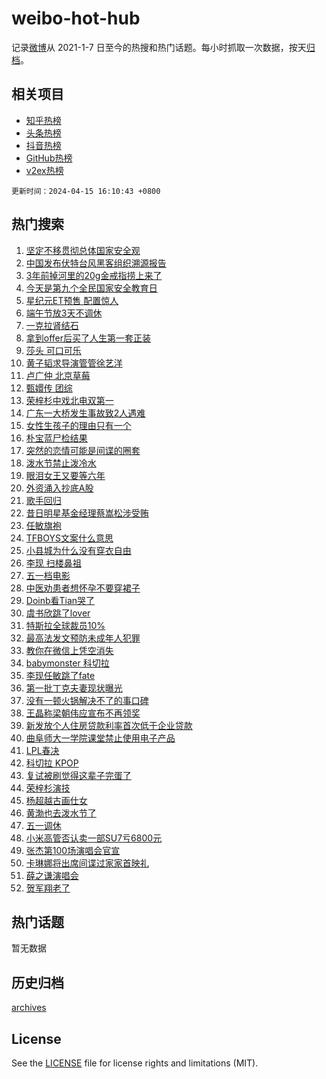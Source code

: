 # weibo-hot-hub

记录[微博](https://www.weibo.com)从 2021-1-7 日至今的热搜和热门话题。每小时抓取一次数据，按天[归档](archives)。

## 相关项目

- [知乎热榜](https://github.com/lonnyzhang423/zhihu-hot-hub)
- [头条热榜](https://github.com/lonnyzhang423/toutiao-hot-hub)
- [抖音热榜](https://github.com/lonnyzhang423/douyin-hot-hub)
- [GitHub热榜](https://github.com/lonnyzhang423/github-hot-hub)
- [v2ex热榜](https://github.com/lonnyzhang423/v2ex-hot-hub)


`更新时间：2024-04-15 16:10:43 +0800`

## 热门搜索

1. [坚定不移贯彻总体国家安全观](https://m.weibo.cn/search?containerid=100103type%3D1%26t%3D10%26q%3D%23%E5%9D%9A%E5%AE%9A%E4%B8%8D%E7%A7%BB%E8%B4%AF%E5%BD%BB%E6%80%BB%E4%BD%93%E5%9B%BD%E5%AE%B6%E5%AE%89%E5%85%A8%E8%A7%82%23&stream_entry_id=51&isnewpage=1&extparam=seat%3D1%26pos%3D0%26stream_entry_id%3D51%26c_type%3D51%26dgr%3D0%26cate%3D10103%26q%3D%2523%25E5%259D%259A%25E5%25AE%259A%25E4%25B8%258D%25E7%25A7%25BB%25E8%25B4%25AF%25E5%25BD%25BB%25E6%2580%25BB%25E4%25BD%2593%25E5%259B%25BD%25E5%25AE%25B6%25E5%25AE%2589%25E5%2585%25A8%25E8%25A7%2582%2523%26filter_type%3Drealtimehot%26display_time%3D1713168642%26pre_seqid%3D1713168642038028604149)
1. [中国发布伏特台风黑客组织溯源报告](https://m.weibo.cn/search?containerid=100103type%3D1%26t%3D10%26q%3D%23%E4%B8%AD%E5%9B%BD%E5%8F%91%E5%B8%83%E4%BC%8F%E7%89%B9%E5%8F%B0%E9%A3%8E%E9%BB%91%E5%AE%A2%E7%BB%84%E7%BB%87%E6%BA%AF%E6%BA%90%E6%8A%A5%E5%91%8A%23&stream_entry_id=31&isnewpage=1&extparam=seat%3D1%26stream_entry_id%3D31%26realpos%3D1%26flag%3D0%26band_rank%3D1%26filter_type%3Drealtimehot%26pos%3D0%26dgr%3D0%26c_type%3D31%26cate%3D5001%26q%3D%2523%25E4%25B8%25AD%25E5%259B%25BD%25E5%258F%2591%25E5%25B8%2583%25E4%25BC%258F%25E7%2589%25B9%25E5%258F%25B0%25E9%25A3%258E%25E9%25BB%2591%25E5%25AE%25A2%25E7%25BB%2584%25E7%25BB%2587%25E6%25BA%25AF%25E6%25BA%2590%25E6%258A%25A5%25E5%2591%258A%2523%26lcate%3D5001%26display_time%3D1713168642%26pre_seqid%3D1713168642038028604149)
1. [3年前掉河里的20g金戒指捞上来了](https://m.weibo.cn/search?containerid=100103type%3D1%26t%3D10%26q%3D%233%E5%B9%B4%E5%89%8D%E6%8E%89%E6%B2%B3%E9%87%8C%E7%9A%8420g%E9%87%91%E6%88%92%E6%8C%87%E6%8D%9E%E4%B8%8A%E6%9D%A5%E4%BA%86%23&stream_entry_id=31&isnewpage=1&extparam=seat%3D1%26stream_entry_id%3D31%26realpos%3D2%26flag%3D2%26band_rank%3D2%26filter_type%3Drealtimehot%26pos%3D1%26dgr%3D0%26c_type%3D31%26cate%3D5001%26q%3D%25233%25E5%25B9%25B4%25E5%2589%258D%25E6%258E%2589%25E6%25B2%25B3%25E9%2587%258C%25E7%259A%258420g%25E9%2587%2591%25E6%2588%2592%25E6%258C%2587%25E6%258D%259E%25E4%25B8%258A%25E6%259D%25A5%25E4%25BA%2586%2523%26lcate%3D5001%26display_time%3D1713168642%26pre_seqid%3D1713168642038028604149)
1. [今天是第九个全民国家安全教育日](https://m.weibo.cn/search?containerid=100103type%3D1%26t%3D10%26q%3D%23%E4%BB%8A%E5%A4%A9%E6%98%AF%E7%AC%AC%E4%B9%9D%E4%B8%AA%E5%85%A8%E6%B0%91%E5%9B%BD%E5%AE%B6%E5%AE%89%E5%85%A8%E6%95%99%E8%82%B2%E6%97%A5%23&stream_entry_id=31&isnewpage=1&extparam=seat%3D1%26stream_entry_id%3D31%26realpos%3D3%26flag%3D32768%26band_rank%3D3%26filter_type%3Drealtimehot%26pos%3D2%26dgr%3D0%26c_type%3D31%26cate%3D5001%26q%3D%2523%25E4%25BB%258A%25E5%25A4%25A9%25E6%2598%25AF%25E7%25AC%25AC%25E4%25B9%259D%25E4%25B8%25AA%25E5%2585%25A8%25E6%25B0%2591%25E5%259B%25BD%25E5%25AE%25B6%25E5%25AE%2589%25E5%2585%25A8%25E6%2595%2599%25E8%2582%25B2%25E6%2597%25A5%2523%26lcate%3D5001%26display_time%3D1713168642%26pre_seqid%3D1713168642038028604149)
1. [星纪元ET预售 配置惊人](https://m.weibo.cn/search?containerid=100103type%3D1%26t%3D10%26q%3D%23%E6%98%9F%E7%BA%AA%E5%85%83ET%E9%A2%84%E5%94%AE+%E9%85%8D%E7%BD%AE%E6%83%8A%E4%BA%BA%23&stream_entry_id=31&isnewpage=1&extparam=seat%3D1%26stream_entry_id%3D31%26lcate%3D5001%26band_rank%3D4%26dgr%3D0%26filter_type%3Drealtimehot%26is_ad_pos%3D1%26c_type%3D31%26adid%3D231001%26topic_ad%3D1%26cate%3D5001%26q%3D%2523%25E6%2598%259F%25E7%25BA%25AA%25E5%2585%2583ET%25E9%25A2%2584%25E5%2594%25AE%2520%25E9%2585%258D%25E7%25BD%25AE%25E6%2583%258A%25E4%25BA%25BA%2523%26pos%3D3%26display_time%3D1713168642%26pre_seqid%3D1713168642038028604149)
1. [端午节放3天不调休](https://m.weibo.cn/search?containerid=100103type%3D1%26t%3D10%26q%3D%23%E7%AB%AF%E5%8D%88%E8%8A%82%E6%94%BE3%E5%A4%A9%E4%B8%8D%E8%B0%83%E4%BC%91%23&stream_entry_id=31&isnewpage=1&extparam=seat%3D1%26stream_entry_id%3D31%26realpos%3D4%26flag%3D16%26band_rank%3D4%26filter_type%3Drealtimehot%26pos%3D4%26dgr%3D0%26c_type%3D31%26cate%3D5001%26q%3D%2523%25E7%25AB%25AF%25E5%258D%2588%25E8%258A%2582%25E6%2594%25BE3%25E5%25A4%25A9%25E4%25B8%258D%25E8%25B0%2583%25E4%25BC%2591%2523%26lcate%3D5001%26display_time%3D1713168642%26pre_seqid%3D1713168642038028604149)
1. [一克拉肾结石](https://m.weibo.cn/search?containerid=100103type%3D1%26t%3D10%26q%3D%E4%B8%80%E5%85%8B%E6%8B%89%E8%82%BE%E7%BB%93%E7%9F%B3&stream_entry_id=31&isnewpage=1&extparam=seat%3D1%26stream_entry_id%3D31%26realpos%3D5%26flag%3D1%26band_rank%3D5%26filter_type%3Drealtimehot%26pos%3D5%26dgr%3D0%26c_type%3D31%26cate%3D5001%26q%3D%25E4%25B8%2580%25E5%2585%258B%25E6%258B%2589%25E8%2582%25BE%25E7%25BB%2593%25E7%259F%25B3%26lcate%3D5001%26display_time%3D1713168642%26pre_seqid%3D1713168642038028604149)
1. [拿到offer后买了人生第一套正装](https://m.weibo.cn/search?containerid=100103type%3D1%26t%3D10%26q%3D%23%E6%8B%BF%E5%88%B0offer%E5%90%8E%E4%B9%B0%E4%BA%86%E4%BA%BA%E7%94%9F%E7%AC%AC%E4%B8%80%E5%A5%97%E6%AD%A3%E8%A3%85%23&stream_entry_id=31&isnewpage=1&extparam=seat%3D1%26stream_entry_id%3D31%26realpos%3D6%26flag%3D32768%26band_rank%3D6%26filter_type%3Drealtimehot%26pos%3D6%26dgr%3D0%26c_type%3D31%26cate%3D5001%26q%3D%2523%25E6%258B%25BF%25E5%2588%25B0offer%25E5%2590%258E%25E4%25B9%25B0%25E4%25BA%2586%25E4%25BA%25BA%25E7%2594%259F%25E7%25AC%25AC%25E4%25B8%2580%25E5%25A5%2597%25E6%25AD%25A3%25E8%25A3%2585%2523%26lcate%3D5001%26display_time%3D1713168642%26pre_seqid%3D1713168642038028604149)
1. [莎头 可口可乐](https://m.weibo.cn/search?containerid=100103type%3D1%26t%3D10%26q%3D%E8%8E%8E%E5%A4%B4+%E5%8F%AF%E5%8F%A3%E5%8F%AF%E4%B9%90&stream_entry_id=31&isnewpage=1&extparam=seat%3D1%26stream_entry_id%3D31%26realpos%3D7%26flag%3D1%26band_rank%3D7%26filter_type%3Drealtimehot%26pos%3D7%26dgr%3D0%26c_type%3D31%26cate%3D5001%26q%3D%25E8%258E%258E%25E5%25A4%25B4%2520%25E5%258F%25AF%25E5%258F%25A3%25E5%258F%25AF%25E4%25B9%2590%26lcate%3D5001%26display_time%3D1713168642%26pre_seqid%3D1713168642038028604149)
1. [黄子韬求导演管管徐艺洋](https://m.weibo.cn/search?containerid=100103type%3D1%26t%3D10%26q%3D%23%E9%BB%84%E5%AD%90%E9%9F%AC%E6%B1%82%E5%AF%BC%E6%BC%94%E7%AE%A1%E7%AE%A1%E5%BE%90%E8%89%BA%E6%B4%8B%23&stream_entry_id=31&isnewpage=1&extparam=seat%3D1%26stream_entry_id%3D31%26realpos%3D8%26flag%3D1%26band_rank%3D8%26filter_type%3Drealtimehot%26pos%3D8%26dgr%3D0%26c_type%3D31%26cate%3D5001%26q%3D%2523%25E9%25BB%2584%25E5%25AD%2590%25E9%259F%25AC%25E6%25B1%2582%25E5%25AF%25BC%25E6%25BC%2594%25E7%25AE%25A1%25E7%25AE%25A1%25E5%25BE%2590%25E8%2589%25BA%25E6%25B4%258B%2523%26lcate%3D5001%26display_time%3D1713168642%26pre_seqid%3D1713168642038028604149)
1. [卢广仲 北京草莓](https://m.weibo.cn/search?containerid=100103type%3D1%26t%3D10%26q%3D%E5%8D%A2%E5%B9%BF%E4%BB%B2+%E5%8C%97%E4%BA%AC%E8%8D%89%E8%8E%93&stream_entry_id=31&isnewpage=1&extparam=seat%3D1%26stream_entry_id%3D31%26realpos%3D9%26flag%3D1%26band_rank%3D9%26filter_type%3Drealtimehot%26pos%3D9%26dgr%3D0%26c_type%3D31%26cate%3D5001%26q%3D%25E5%258D%25A2%25E5%25B9%25BF%25E4%25BB%25B2%2520%25E5%258C%2597%25E4%25BA%25AC%25E8%258D%2589%25E8%258E%2593%26lcate%3D5001%26display_time%3D1713168642%26pre_seqid%3D1713168642038028604149)
1. [甄嬛传 团综](https://m.weibo.cn/search?containerid=100103type%3D1%26t%3D10%26q%3D%E7%94%84%E5%AC%9B%E4%BC%A0+%E5%9B%A2%E7%BB%BC&stream_entry_id=31&isnewpage=1&extparam=seat%3D1%26stream_entry_id%3D31%26realpos%3D10%26flag%3D2%26band_rank%3D10%26filter_type%3Drealtimehot%26pos%3D10%26dgr%3D0%26c_type%3D31%26cate%3D5001%26q%3D%25E7%2594%2584%25E5%25AC%259B%25E4%25BC%25A0%2520%25E5%259B%25A2%25E7%25BB%25BC%26lcate%3D5001%26display_time%3D1713168642%26pre_seqid%3D1713168642038028604149)
1. [荣梓杉中戏北电双第一](https://m.weibo.cn/search?containerid=100103type%3D1%26t%3D10%26q%3D%23%E8%8D%A3%E6%A2%93%E6%9D%89%E4%B8%AD%E6%88%8F%E5%8C%97%E7%94%B5%E5%8F%8C%E7%AC%AC%E4%B8%80%23&stream_entry_id=31&isnewpage=1&extparam=seat%3D1%26stream_entry_id%3D31%26realpos%3D11%26flag%3D1%26band_rank%3D11%26filter_type%3Drealtimehot%26pos%3D11%26dgr%3D0%26c_type%3D31%26cate%3D5001%26q%3D%2523%25E8%258D%25A3%25E6%25A2%2593%25E6%259D%2589%25E4%25B8%25AD%25E6%2588%258F%25E5%258C%2597%25E7%2594%25B5%25E5%258F%258C%25E7%25AC%25AC%25E4%25B8%2580%2523%26lcate%3D5001%26display_time%3D1713168642%26pre_seqid%3D1713168642038028604149)
1. [广东一大桥发生事故致2人遇难](https://m.weibo.cn/search?containerid=100103type%3D1%26t%3D10%26q%3D%23%E5%B9%BF%E4%B8%9C%E4%B8%80%E5%A4%A7%E6%A1%A5%E5%8F%91%E7%94%9F%E4%BA%8B%E6%95%85%E8%87%B42%E4%BA%BA%E9%81%87%E9%9A%BE%23&stream_entry_id=31&isnewpage=1&extparam=seat%3D1%26stream_entry_id%3D31%26realpos%3D12%26flag%3D1%26band_rank%3D12%26filter_type%3Drealtimehot%26pos%3D12%26dgr%3D0%26c_type%3D31%26cate%3D5001%26q%3D%2523%25E5%25B9%25BF%25E4%25B8%259C%25E4%25B8%2580%25E5%25A4%25A7%25E6%25A1%25A5%25E5%258F%2591%25E7%2594%259F%25E4%25BA%258B%25E6%2595%2585%25E8%2587%25B42%25E4%25BA%25BA%25E9%2581%2587%25E9%259A%25BE%2523%26lcate%3D5001%26display_time%3D1713168642%26pre_seqid%3D1713168642038028604149)
1. [女性生孩子的理由只有一个](https://m.weibo.cn/search?containerid=100103type%3D1%26t%3D10%26q%3D%23%E5%A5%B3%E6%80%A7%E7%94%9F%E5%AD%A9%E5%AD%90%E7%9A%84%E7%90%86%E7%94%B1%E5%8F%AA%E6%9C%89%E4%B8%80%E4%B8%AA%23&stream_entry_id=31&isnewpage=1&extparam=seat%3D1%26stream_entry_id%3D31%26realpos%3D13%26flag%3D0%26band_rank%3D13%26filter_type%3Drealtimehot%26pos%3D13%26dgr%3D0%26c_type%3D31%26cate%3D5001%26q%3D%2523%25E5%25A5%25B3%25E6%2580%25A7%25E7%2594%259F%25E5%25AD%25A9%25E5%25AD%2590%25E7%259A%2584%25E7%2590%2586%25E7%2594%25B1%25E5%258F%25AA%25E6%259C%2589%25E4%25B8%2580%25E4%25B8%25AA%2523%26lcate%3D5001%26display_time%3D1713168642%26pre_seqid%3D1713168642038028604149)
1. [朴宝蓝尸检结果](https://m.weibo.cn/search?containerid=100103type%3D1%26t%3D10%26q%3D%23%E6%9C%B4%E5%AE%9D%E8%93%9D%E5%B0%B8%E6%A3%80%E7%BB%93%E6%9E%9C%23&stream_entry_id=31&isnewpage=1&extparam=seat%3D1%26stream_entry_id%3D31%26realpos%3D14%26flag%3D2%26band_rank%3D14%26filter_type%3Drealtimehot%26pos%3D14%26dgr%3D0%26c_type%3D31%26cate%3D5001%26q%3D%2523%25E6%259C%25B4%25E5%25AE%259D%25E8%2593%259D%25E5%25B0%25B8%25E6%25A3%2580%25E7%25BB%2593%25E6%259E%259C%2523%26lcate%3D5001%26display_time%3D1713168642%26pre_seqid%3D1713168642038028604149)
1. [突然的恋情可能是间谍的圈套](https://m.weibo.cn/search?containerid=100103type%3D1%26t%3D10%26q%3D%23%E7%AA%81%E7%84%B6%E7%9A%84%E6%81%8B%E6%83%85%E5%8F%AF%E8%83%BD%E6%98%AF%E9%97%B4%E8%B0%8D%E7%9A%84%E5%9C%88%E5%A5%97%23&stream_entry_id=31&isnewpage=1&extparam=seat%3D1%26stream_entry_id%3D31%26realpos%3D15%26flag%3D2%26band_rank%3D15%26filter_type%3Drealtimehot%26pos%3D15%26dgr%3D0%26c_type%3D31%26cate%3D5001%26q%3D%2523%25E7%25AA%2581%25E7%2584%25B6%25E7%259A%2584%25E6%2581%258B%25E6%2583%2585%25E5%258F%25AF%25E8%2583%25BD%25E6%2598%25AF%25E9%2597%25B4%25E8%25B0%258D%25E7%259A%2584%25E5%259C%2588%25E5%25A5%2597%2523%26lcate%3D5001%26display_time%3D1713168642%26pre_seqid%3D1713168642038028604149)
1. [泼水节禁止泼冷水](https://m.weibo.cn/search?containerid=100103type%3D1%26t%3D10%26q%3D%23%E6%B3%BC%E6%B0%B4%E8%8A%82%E7%A6%81%E6%AD%A2%E6%B3%BC%E5%86%B7%E6%B0%B4%23&stream_entry_id=31&isnewpage=1&extparam=seat%3D1%26stream_entry_id%3D31%26realpos%3D16%26flag%3D0%26band_rank%3D16%26filter_type%3Drealtimehot%26pos%3D16%26dgr%3D0%26c_type%3D31%26adid%3D230915%26cate%3D5001%26q%3D%2523%25E6%25B3%25BC%25E6%25B0%25B4%25E8%258A%2582%25E7%25A6%2581%25E6%25AD%25A2%25E6%25B3%25BC%25E5%2586%25B7%25E6%25B0%25B4%2523%26lcate%3D5001%26display_time%3D1713168642%26pre_seqid%3D1713168642038028604149)
1. [眼泪女王又要等六年](https://m.weibo.cn/search?containerid=100103type%3D1%26t%3D10%26q%3D%E7%9C%BC%E6%B3%AA%E5%A5%B3%E7%8E%8B%E5%8F%88%E8%A6%81%E7%AD%89%E5%85%AD%E5%B9%B4&stream_entry_id=31&isnewpage=1&extparam=seat%3D1%26stream_entry_id%3D31%26realpos%3D17%26flag%3D1%26band_rank%3D17%26filter_type%3Drealtimehot%26pos%3D17%26dgr%3D0%26c_type%3D31%26cate%3D5001%26q%3D%25E7%259C%25BC%25E6%25B3%25AA%25E5%25A5%25B3%25E7%258E%258B%25E5%258F%2588%25E8%25A6%2581%25E7%25AD%2589%25E5%2585%25AD%25E5%25B9%25B4%26lcate%3D5001%26display_time%3D1713168642%26pre_seqid%3D1713168642038028604149)
1. [外资涌入抄底A股](https://m.weibo.cn/search?containerid=100103type%3D1%26t%3D10%26q%3D%23%E5%A4%96%E8%B5%84%E6%B6%8C%E5%85%A5%E6%8A%84%E5%BA%95A%E8%82%A1%23&stream_entry_id=31&isnewpage=1&extparam=seat%3D1%26stream_entry_id%3D31%26realpos%3D18%26flag%3D1%26band_rank%3D18%26filter_type%3Drealtimehot%26pos%3D18%26dgr%3D0%26c_type%3D31%26cate%3D5001%26q%3D%2523%25E5%25A4%2596%25E8%25B5%2584%25E6%25B6%258C%25E5%2585%25A5%25E6%258A%2584%25E5%25BA%2595A%25E8%2582%25A1%2523%26lcate%3D5001%26display_time%3D1713168642%26pre_seqid%3D1713168642038028604149)
1. [歌手回归](https://m.weibo.cn/search?containerid=100103type%3D1%26t%3D10%26q%3D%23%E6%AD%8C%E6%89%8B%E5%9B%9E%E5%BD%92%23&stream_entry_id=31&isnewpage=1&extparam=seat%3D1%26stream_entry_id%3D31%26realpos%3D19%26flag%3D0%26band_rank%3D19%26filter_type%3Drealtimehot%26pos%3D19%26dgr%3D0%26c_type%3D31%26cate%3D5001%26q%3D%2523%25E6%25AD%258C%25E6%2589%258B%25E5%259B%259E%25E5%25BD%2592%2523%26lcate%3D5001%26display_time%3D1713168642%26pre_seqid%3D1713168642038028604149)
1. [昔日明星基金经理蔡嵩松涉受贿](https://m.weibo.cn/search?containerid=100103type%3D1%26t%3D10%26q%3D%23%E6%98%94%E6%97%A5%E6%98%8E%E6%98%9F%E5%9F%BA%E9%87%91%E7%BB%8F%E7%90%86%E8%94%A1%E5%B5%A9%E6%9D%BE%E6%B6%89%E5%8F%97%E8%B4%BF%23&stream_entry_id=31&isnewpage=1&extparam=seat%3D1%26stream_entry_id%3D31%26realpos%3D20%26flag%3D1%26band_rank%3D20%26filter_type%3Drealtimehot%26pos%3D20%26dgr%3D0%26c_type%3D31%26cate%3D5001%26q%3D%2523%25E6%2598%2594%25E6%2597%25A5%25E6%2598%258E%25E6%2598%259F%25E5%259F%25BA%25E9%2587%2591%25E7%25BB%258F%25E7%2590%2586%25E8%2594%25A1%25E5%25B5%25A9%25E6%259D%25BE%25E6%25B6%2589%25E5%258F%2597%25E8%25B4%25BF%2523%26lcate%3D5001%26display_time%3D1713168642%26pre_seqid%3D1713168642038028604149)
1. [任敏旗袍](https://m.weibo.cn/search?containerid=100103type%3D1%26t%3D10%26q%3D%E4%BB%BB%E6%95%8F%E6%97%97%E8%A2%8D&stream_entry_id=31&isnewpage=1&extparam=seat%3D1%26stream_entry_id%3D31%26realpos%3D21%26flag%3D1%26band_rank%3D21%26filter_type%3Drealtimehot%26pos%3D21%26dgr%3D0%26c_type%3D31%26cate%3D5001%26q%3D%25E4%25BB%25BB%25E6%2595%258F%25E6%2597%2597%25E8%25A2%258D%26lcate%3D5001%26display_time%3D1713168642%26pre_seqid%3D1713168642038028604149)
1. [TFBOYS文案什么意思](https://m.weibo.cn/search?containerid=100103type%3D1%26t%3D10%26q%3DTFBOYS%E6%96%87%E6%A1%88%E4%BB%80%E4%B9%88%E6%84%8F%E6%80%9D&stream_entry_id=31&isnewpage=1&extparam=seat%3D1%26stream_entry_id%3D31%26realpos%3D22%26flag%3D2%26band_rank%3D22%26filter_type%3Drealtimehot%26pos%3D22%26dgr%3D0%26c_type%3D31%26cate%3D5001%26q%3DTFBOYS%25E6%2596%2587%25E6%25A1%2588%25E4%25BB%2580%25E4%25B9%2588%25E6%2584%258F%25E6%2580%259D%26lcate%3D5001%26display_time%3D1713168642%26pre_seqid%3D1713168642038028604149)
1. [小县城为什么没有穿衣自由](https://m.weibo.cn/search?containerid=100103type%3D1%26t%3D10%26q%3D%23%E5%B0%8F%E5%8E%BF%E5%9F%8E%E4%B8%BA%E4%BB%80%E4%B9%88%E6%B2%A1%E6%9C%89%E7%A9%BF%E8%A1%A3%E8%87%AA%E7%94%B1%23&stream_entry_id=31&isnewpage=1&extparam=seat%3D1%26stream_entry_id%3D31%26realpos%3D23%26flag%3D1%26band_rank%3D23%26filter_type%3Drealtimehot%26pos%3D23%26dgr%3D0%26c_type%3D31%26cate%3D5001%26q%3D%2523%25E5%25B0%258F%25E5%258E%25BF%25E5%259F%258E%25E4%25B8%25BA%25E4%25BB%2580%25E4%25B9%2588%25E6%25B2%25A1%25E6%259C%2589%25E7%25A9%25BF%25E8%25A1%25A3%25E8%2587%25AA%25E7%2594%25B1%2523%26lcate%3D5001%26display_time%3D1713168642%26pre_seqid%3D1713168642038028604149)
1. [李现 扫楼鼻祖](https://m.weibo.cn/search?containerid=100103type%3D1%26t%3D10%26q%3D%E6%9D%8E%E7%8E%B0+%E6%89%AB%E6%A5%BC%E9%BC%BB%E7%A5%96&stream_entry_id=31&isnewpage=1&extparam=seat%3D1%26stream_entry_id%3D31%26realpos%3D24%26flag%3D1%26band_rank%3D24%26filter_type%3Drealtimehot%26pos%3D24%26dgr%3D0%26c_type%3D31%26cate%3D5001%26q%3D%25E6%259D%258E%25E7%258E%25B0%2520%25E6%2589%25AB%25E6%25A5%25BC%25E9%25BC%25BB%25E7%25A5%2596%26lcate%3D5001%26display_time%3D1713168642%26pre_seqid%3D1713168642038028604149)
1. [五一档电影](https://m.weibo.cn/search?containerid=100103type%3D1%26t%3D10%26q%3D%E4%BA%94%E4%B8%80%E6%A1%A3%E7%94%B5%E5%BD%B1&stream_entry_id=31&isnewpage=1&extparam=seat%3D1%26stream_entry_id%3D31%26realpos%3D25%26flag%3D1%26band_rank%3D25%26filter_type%3Drealtimehot%26pos%3D25%26dgr%3D0%26c_type%3D31%26cate%3D5001%26q%3D%25E4%25BA%2594%25E4%25B8%2580%25E6%25A1%25A3%25E7%2594%25B5%25E5%25BD%25B1%26lcate%3D5001%26display_time%3D1713168642%26pre_seqid%3D1713168642038028604149)
1. [中医劝患者想怀孕不要穿裙子](https://m.weibo.cn/search?containerid=100103type%3D1%26t%3D10%26q%3D%23%E4%B8%AD%E5%8C%BB%E5%8A%9D%E6%82%A3%E8%80%85%E6%83%B3%E6%80%80%E5%AD%95%E4%B8%8D%E8%A6%81%E7%A9%BF%E8%A3%99%E5%AD%90%23&stream_entry_id=31&isnewpage=1&extparam=seat%3D1%26stream_entry_id%3D31%26realpos%3D26%26flag%3D0%26band_rank%3D26%26filter_type%3Drealtimehot%26pos%3D26%26dgr%3D0%26c_type%3D31%26cate%3D5001%26q%3D%2523%25E4%25B8%25AD%25E5%258C%25BB%25E5%258A%259D%25E6%2582%25A3%25E8%2580%2585%25E6%2583%25B3%25E6%2580%2580%25E5%25AD%2595%25E4%25B8%258D%25E8%25A6%2581%25E7%25A9%25BF%25E8%25A3%2599%25E5%25AD%2590%2523%26lcate%3D5001%26display_time%3D1713168642%26pre_seqid%3D1713168642038028604149)
1. [Doinb看Tian哭了](https://m.weibo.cn/search?containerid=100103type%3D1%26t%3D10%26q%3D%23Doinb%E7%9C%8BTian%E5%93%AD%E4%BA%86%23&stream_entry_id=31&isnewpage=1&extparam=seat%3D1%26stream_entry_id%3D31%26realpos%3D27%26flag%3D1%26band_rank%3D27%26filter_type%3Drealtimehot%26pos%3D27%26dgr%3D0%26c_type%3D31%26cate%3D5001%26q%3D%2523Doinb%25E7%259C%258BTian%25E5%2593%25AD%25E4%25BA%2586%2523%26lcate%3D5001%26display_time%3D1713168642%26pre_seqid%3D1713168642038028604149)
1. [虞书欣跳了lover](https://m.weibo.cn/search?containerid=100103type%3D1%26t%3D10%26q%3D%23%E8%99%9E%E4%B9%A6%E6%AC%A3%E8%B7%B3%E4%BA%86lover%23&stream_entry_id=31&isnewpage=1&extparam=seat%3D1%26stream_entry_id%3D31%26realpos%3D28%26flag%3D1%26band_rank%3D28%26filter_type%3Drealtimehot%26pos%3D28%26dgr%3D0%26c_type%3D31%26cate%3D5001%26q%3D%2523%25E8%2599%259E%25E4%25B9%25A6%25E6%25AC%25A3%25E8%25B7%25B3%25E4%25BA%2586lover%2523%26lcate%3D5001%26display_time%3D1713168642%26pre_seqid%3D1713168642038028604149)
1. [特斯拉全球裁员10%](https://m.weibo.cn/search?containerid=100103type%3D1%26t%3D10%26q%3D%23%E7%89%B9%E6%96%AF%E6%8B%89%E5%85%A8%E7%90%83%E8%A3%81%E5%91%9810%25%23&stream_entry_id=31&isnewpage=1&extparam=seat%3D1%26stream_entry_id%3D31%26realpos%3D29%26flag%3D1%26band_rank%3D29%26filter_type%3Drealtimehot%26pos%3D29%26dgr%3D0%26c_type%3D31%26cate%3D5001%26q%3D%2523%25E7%2589%25B9%25E6%2596%25AF%25E6%258B%2589%25E5%2585%25A8%25E7%2590%2583%25E8%25A3%2581%25E5%2591%259810%2525%2523%26lcate%3D5001%26display_time%3D1713168642%26pre_seqid%3D1713168642038028604149)
1. [最高法发文预防未成年人犯罪](https://m.weibo.cn/search?containerid=100103type%3D1%26t%3D10%26q%3D%23%E6%9C%80%E9%AB%98%E6%B3%95%E5%8F%91%E6%96%87%E9%A2%84%E9%98%B2%E6%9C%AA%E6%88%90%E5%B9%B4%E4%BA%BA%E7%8A%AF%E7%BD%AA%23&stream_entry_id=31&isnewpage=1&extparam=seat%3D1%26stream_entry_id%3D31%26realpos%3D30%26flag%3D1%26band_rank%3D30%26filter_type%3Drealtimehot%26pos%3D30%26dgr%3D0%26c_type%3D31%26cate%3D5001%26q%3D%2523%25E6%259C%2580%25E9%25AB%2598%25E6%25B3%2595%25E5%258F%2591%25E6%2596%2587%25E9%25A2%2584%25E9%2598%25B2%25E6%259C%25AA%25E6%2588%2590%25E5%25B9%25B4%25E4%25BA%25BA%25E7%258A%25AF%25E7%25BD%25AA%2523%26lcate%3D5001%26display_time%3D1713168642%26pre_seqid%3D1713168642038028604149)
1. [教你在微信上凭空消失](https://m.weibo.cn/search?containerid=100103type%3D1%26t%3D10%26q%3D%23%E6%95%99%E4%BD%A0%E5%9C%A8%E5%BE%AE%E4%BF%A1%E4%B8%8A%E5%87%AD%E7%A9%BA%E6%B6%88%E5%A4%B1%23&stream_entry_id=31&isnewpage=1&extparam=seat%3D1%26stream_entry_id%3D31%26realpos%3D31%26flag%3D0%26band_rank%3D31%26filter_type%3Drealtimehot%26pos%3D31%26dgr%3D0%26c_type%3D31%26cate%3D5001%26q%3D%2523%25E6%2595%2599%25E4%25BD%25A0%25E5%259C%25A8%25E5%25BE%25AE%25E4%25BF%25A1%25E4%25B8%258A%25E5%2587%25AD%25E7%25A9%25BA%25E6%25B6%2588%25E5%25A4%25B1%2523%26lcate%3D5001%26display_time%3D1713168642%26pre_seqid%3D1713168642038028604149)
1. [babymonster 科切拉](https://m.weibo.cn/search?containerid=100103type%3D1%26t%3D10%26q%3Dbabymonster+%E7%A7%91%E5%88%87%E6%8B%89&stream_entry_id=31&isnewpage=1&extparam=seat%3D1%26stream_entry_id%3D31%26realpos%3D32%26flag%3D0%26band_rank%3D32%26filter_type%3Drealtimehot%26pos%3D32%26dgr%3D0%26c_type%3D31%26cate%3D5001%26q%3Dbabymonster%2520%25E7%25A7%2591%25E5%2588%2587%25E6%258B%2589%26lcate%3D5001%26display_time%3D1713168642%26pre_seqid%3D1713168642038028604149)
1. [李现任敏跳了fate](https://m.weibo.cn/search?containerid=100103type%3D1%26t%3D10%26q%3D%23%E6%9D%8E%E7%8E%B0%E4%BB%BB%E6%95%8F%E8%B7%B3%E4%BA%86fate%23&stream_entry_id=31&isnewpage=1&extparam=seat%3D1%26stream_entry_id%3D31%26realpos%3D33%26flag%3D1%26band_rank%3D33%26filter_type%3Drealtimehot%26pos%3D33%26dgr%3D0%26c_type%3D31%26cate%3D5001%26q%3D%2523%25E6%259D%258E%25E7%258E%25B0%25E4%25BB%25BB%25E6%2595%258F%25E8%25B7%25B3%25E4%25BA%2586fate%2523%26lcate%3D5001%26display_time%3D1713168642%26pre_seqid%3D1713168642038028604149)
1. [第一批丁克夫妻现状曝光](https://m.weibo.cn/search?containerid=100103type%3D1%26t%3D10%26q%3D%23%E7%AC%AC%E4%B8%80%E6%89%B9%E4%B8%81%E5%85%8B%E5%A4%AB%E5%A6%BB%E7%8E%B0%E7%8A%B6%E6%9B%9D%E5%85%89%23&stream_entry_id=31&isnewpage=1&extparam=seat%3D1%26stream_entry_id%3D31%26realpos%3D34%26flag%3D0%26band_rank%3D34%26filter_type%3Drealtimehot%26pos%3D34%26dgr%3D0%26c_type%3D31%26cate%3D5001%26q%3D%2523%25E7%25AC%25AC%25E4%25B8%2580%25E6%2589%25B9%25E4%25B8%2581%25E5%2585%258B%25E5%25A4%25AB%25E5%25A6%25BB%25E7%258E%25B0%25E7%258A%25B6%25E6%259B%259D%25E5%2585%2589%2523%26lcate%3D5001%26display_time%3D1713168642%26pre_seqid%3D1713168642038028604149)
1. [没有一顿火锅解决不了的事口碑](https://m.weibo.cn/search?containerid=100103type%3D1%26t%3D10%26q%3D%E6%B2%A1%E6%9C%89%E4%B8%80%E9%A1%BF%E7%81%AB%E9%94%85%E8%A7%A3%E5%86%B3%E4%B8%8D%E4%BA%86%E7%9A%84%E4%BA%8B%E5%8F%A3%E7%A2%91&stream_entry_id=31&isnewpage=1&extparam=seat%3D1%26stream_entry_id%3D31%26realpos%3D35%26flag%3D1%26band_rank%3D35%26filter_type%3Drealtimehot%26pos%3D35%26dgr%3D0%26c_type%3D31%26cate%3D5001%26q%3D%25E6%25B2%25A1%25E6%259C%2589%25E4%25B8%2580%25E9%25A1%25BF%25E7%2581%25AB%25E9%2594%2585%25E8%25A7%25A3%25E5%2586%25B3%25E4%25B8%258D%25E4%25BA%2586%25E7%259A%2584%25E4%25BA%258B%25E5%258F%25A3%25E7%25A2%2591%26lcate%3D5001%26display_time%3D1713168642%26pre_seqid%3D1713168642038028604149)
1. [王晶称梁朝伟应宣布不再领奖](https://m.weibo.cn/search?containerid=100103type%3D1%26t%3D10%26q%3D%23%E7%8E%8B%E6%99%B6%E7%A7%B0%E6%A2%81%E6%9C%9D%E4%BC%9F%E5%BA%94%E5%AE%A3%E5%B8%83%E4%B8%8D%E5%86%8D%E9%A2%86%E5%A5%96%23&stream_entry_id=31&isnewpage=1&extparam=seat%3D1%26stream_entry_id%3D31%26realpos%3D36%26flag%3D0%26band_rank%3D36%26filter_type%3Drealtimehot%26pos%3D36%26dgr%3D0%26c_type%3D31%26cate%3D5001%26q%3D%2523%25E7%258E%258B%25E6%2599%25B6%25E7%25A7%25B0%25E6%25A2%2581%25E6%259C%259D%25E4%25BC%259F%25E5%25BA%2594%25E5%25AE%25A3%25E5%25B8%2583%25E4%25B8%258D%25E5%2586%258D%25E9%25A2%2586%25E5%25A5%2596%2523%26lcate%3D5001%26display_time%3D1713168642%26pre_seqid%3D1713168642038028604149)
1. [新发放个人住房贷款利率首次低于企业贷款](https://m.weibo.cn/search?containerid=100103type%3D1%26t%3D10%26q%3D%23%E6%96%B0%E5%8F%91%E6%94%BE%E4%B8%AA%E4%BA%BA%E4%BD%8F%E6%88%BF%E8%B4%B7%E6%AC%BE%E5%88%A9%E7%8E%87%E9%A6%96%E6%AC%A1%E4%BD%8E%E4%BA%8E%E4%BC%81%E4%B8%9A%E8%B4%B7%E6%AC%BE%23&stream_entry_id=31&isnewpage=1&extparam=seat%3D1%26stream_entry_id%3D31%26realpos%3D37%26flag%3D1%26band_rank%3D37%26filter_type%3Drealtimehot%26pos%3D37%26dgr%3D0%26c_type%3D31%26cate%3D5001%26q%3D%2523%25E6%2596%25B0%25E5%258F%2591%25E6%2594%25BE%25E4%25B8%25AA%25E4%25BA%25BA%25E4%25BD%258F%25E6%2588%25BF%25E8%25B4%25B7%25E6%25AC%25BE%25E5%2588%25A9%25E7%258E%2587%25E9%25A6%2596%25E6%25AC%25A1%25E4%25BD%258E%25E4%25BA%258E%25E4%25BC%2581%25E4%25B8%259A%25E8%25B4%25B7%25E6%25AC%25BE%2523%26lcate%3D5001%26display_time%3D1713168642%26pre_seqid%3D1713168642038028604149)
1. [曲阜师大一学院课堂禁止使用电子产品](https://m.weibo.cn/search?containerid=100103type%3D1%26t%3D10%26q%3D%23%E6%9B%B2%E9%98%9C%E5%B8%88%E5%A4%A7%E4%B8%80%E5%AD%A6%E9%99%A2%E8%AF%BE%E5%A0%82%E7%A6%81%E6%AD%A2%E4%BD%BF%E7%94%A8%E7%94%B5%E5%AD%90%E4%BA%A7%E5%93%81%23&stream_entry_id=31&isnewpage=1&extparam=seat%3D1%26stream_entry_id%3D31%26realpos%3D38%26flag%3D1%26band_rank%3D38%26filter_type%3Drealtimehot%26pos%3D38%26dgr%3D0%26c_type%3D31%26cate%3D5001%26q%3D%2523%25E6%259B%25B2%25E9%2598%259C%25E5%25B8%2588%25E5%25A4%25A7%25E4%25B8%2580%25E5%25AD%25A6%25E9%2599%25A2%25E8%25AF%25BE%25E5%25A0%2582%25E7%25A6%2581%25E6%25AD%25A2%25E4%25BD%25BF%25E7%2594%25A8%25E7%2594%25B5%25E5%25AD%2590%25E4%25BA%25A7%25E5%2593%2581%2523%26lcate%3D5001%26display_time%3D1713168642%26pre_seqid%3D1713168642038028604149)
1. [LPL春决](https://m.weibo.cn/search?containerid=100103type%3D1%26t%3D10%26q%3D%23LPL%E6%98%A5%E5%86%B3%23&stream_entry_id=31&isnewpage=1&extparam=seat%3D1%26stream_entry_id%3D31%26realpos%3D39%26flag%3D1%26band_rank%3D39%26filter_type%3Drealtimehot%26pos%3D39%26dgr%3D0%26c_type%3D31%26cate%3D5001%26q%3D%2523LPL%25E6%2598%25A5%25E5%2586%25B3%2523%26lcate%3D5001%26display_time%3D1713168642%26pre_seqid%3D1713168642038028604149)
1. [科切拉 KPOP](https://m.weibo.cn/search?containerid=100103type%3D1%26t%3D10%26q%3D%E7%A7%91%E5%88%87%E6%8B%89+KPOP&stream_entry_id=31&isnewpage=1&extparam=seat%3D1%26stream_entry_id%3D31%26realpos%3D40%26flag%3D1%26band_rank%3D40%26filter_type%3Drealtimehot%26pos%3D40%26dgr%3D0%26c_type%3D31%26cate%3D5001%26q%3D%25E7%25A7%2591%25E5%2588%2587%25E6%258B%2589%2520KPOP%26lcate%3D5001%26display_time%3D1713168642%26pre_seqid%3D1713168642038028604149)
1. [复试被刷觉得这辈子完蛋了](https://m.weibo.cn/search?containerid=100103type%3D1%26t%3D10%26q%3D%23%E5%A4%8D%E8%AF%95%E8%A2%AB%E5%88%B7%E8%A7%89%E5%BE%97%E8%BF%99%E8%BE%88%E5%AD%90%E5%AE%8C%E8%9B%8B%E4%BA%86%23&stream_entry_id=31&isnewpage=1&extparam=seat%3D1%26stream_entry_id%3D31%26realpos%3D41%26flag%3D1%26band_rank%3D41%26filter_type%3Drealtimehot%26pos%3D41%26dgr%3D0%26c_type%3D31%26cate%3D5001%26q%3D%2523%25E5%25A4%258D%25E8%25AF%2595%25E8%25A2%25AB%25E5%2588%25B7%25E8%25A7%2589%25E5%25BE%2597%25E8%25BF%2599%25E8%25BE%2588%25E5%25AD%2590%25E5%25AE%258C%25E8%259B%258B%25E4%25BA%2586%2523%26lcate%3D5001%26display_time%3D1713168642%26pre_seqid%3D1713168642038028604149)
1. [荣梓杉演技](https://m.weibo.cn/search?containerid=100103type%3D1%26t%3D10%26q%3D%E8%8D%A3%E6%A2%93%E6%9D%89%E6%BC%94%E6%8A%80&stream_entry_id=31&isnewpage=1&extparam=seat%3D1%26stream_entry_id%3D31%26realpos%3D42%26flag%3D1%26band_rank%3D42%26filter_type%3Drealtimehot%26pos%3D42%26dgr%3D0%26c_type%3D31%26cate%3D5001%26q%3D%25E8%258D%25A3%25E6%25A2%2593%25E6%259D%2589%25E6%25BC%2594%25E6%258A%2580%26lcate%3D5001%26display_time%3D1713168642%26pre_seqid%3D1713168642038028604149)
1. [杨超越古画仕女](https://m.weibo.cn/search?containerid=100103type%3D1%26t%3D10%26q%3D%23%E6%9D%A8%E8%B6%85%E8%B6%8A%E5%8F%A4%E7%94%BB%E4%BB%95%E5%A5%B3%23&stream_entry_id=31&isnewpage=1&extparam=seat%3D1%26stream_entry_id%3D31%26realpos%3D43%26flag%3D1%26band_rank%3D43%26filter_type%3Drealtimehot%26pos%3D43%26dgr%3D0%26c_type%3D31%26cate%3D5001%26q%3D%2523%25E6%259D%25A8%25E8%25B6%2585%25E8%25B6%258A%25E5%258F%25A4%25E7%2594%25BB%25E4%25BB%2595%25E5%25A5%25B3%2523%26lcate%3D5001%26display_time%3D1713168642%26pre_seqid%3D1713168642038028604149)
1. [黄渤也去泼水节了](https://m.weibo.cn/search?containerid=100103type%3D1%26t%3D10%26q%3D%23%E9%BB%84%E6%B8%A4%E4%B9%9F%E5%8E%BB%E6%B3%BC%E6%B0%B4%E8%8A%82%E4%BA%86%23&stream_entry_id=31&isnewpage=1&extparam=seat%3D1%26stream_entry_id%3D31%26realpos%3D44%26flag%3D1%26band_rank%3D44%26filter_type%3Drealtimehot%26pos%3D44%26dgr%3D0%26c_type%3D31%26cate%3D5001%26q%3D%2523%25E9%25BB%2584%25E6%25B8%25A4%25E4%25B9%259F%25E5%258E%25BB%25E6%25B3%25BC%25E6%25B0%25B4%25E8%258A%2582%25E4%25BA%2586%2523%26lcate%3D5001%26display_time%3D1713168642%26pre_seqid%3D1713168642038028604149)
1. [五一调休](https://m.weibo.cn/search?containerid=100103type%3D1%26t%3D10%26q%3D%E4%BA%94%E4%B8%80%E8%B0%83%E4%BC%91&stream_entry_id=31&isnewpage=1&extparam=seat%3D1%26stream_entry_id%3D31%26realpos%3D45%26flag%3D0%26band_rank%3D45%26filter_type%3Drealtimehot%26pos%3D45%26dgr%3D0%26c_type%3D31%26cate%3D5001%26q%3D%25E4%25BA%2594%25E4%25B8%2580%25E8%25B0%2583%25E4%25BC%2591%26lcate%3D5001%26display_time%3D1713168642%26pre_seqid%3D1713168642038028604149)
1. [小米高管否认卖一部SU7亏6800元](https://m.weibo.cn/search?containerid=100103type%3D1%26t%3D10%26q%3D%23%E5%B0%8F%E7%B1%B3%E9%AB%98%E7%AE%A1%E5%90%A6%E8%AE%A4%E5%8D%96%E4%B8%80%E9%83%A8SU7%E4%BA%8F6800%E5%85%83%23&stream_entry_id=31&isnewpage=1&extparam=seat%3D1%26stream_entry_id%3D31%26realpos%3D46%26flag%3D0%26band_rank%3D46%26filter_type%3Drealtimehot%26pos%3D46%26dgr%3D0%26c_type%3D31%26cate%3D5001%26q%3D%2523%25E5%25B0%258F%25E7%25B1%25B3%25E9%25AB%2598%25E7%25AE%25A1%25E5%2590%25A6%25E8%25AE%25A4%25E5%258D%2596%25E4%25B8%2580%25E9%2583%25A8SU7%25E4%25BA%258F6800%25E5%2585%2583%2523%26lcate%3D5001%26display_time%3D1713168642%26pre_seqid%3D1713168642038028604149)
1. [张杰第100场演唱会官宣](https://m.weibo.cn/search?containerid=100103type%3D1%26t%3D10%26q%3D%23%E5%BC%A0%E6%9D%B0%E7%AC%AC100%E5%9C%BA%E6%BC%94%E5%94%B1%E4%BC%9A%E5%AE%98%E5%AE%A3%23&stream_entry_id=31&isnewpage=1&extparam=seat%3D1%26stream_entry_id%3D31%26realpos%3D47%26flag%3D0%26band_rank%3D47%26filter_type%3Drealtimehot%26pos%3D47%26dgr%3D0%26c_type%3D31%26cate%3D5001%26q%3D%2523%25E5%25BC%25A0%25E6%259D%25B0%25E7%25AC%25AC100%25E5%259C%25BA%25E6%25BC%2594%25E5%2594%25B1%25E4%25BC%259A%25E5%25AE%2598%25E5%25AE%25A3%2523%26lcate%3D5001%26display_time%3D1713168642%26pre_seqid%3D1713168642038028604149)
1. [卡琳娜将出席间谍过家家首映礼](https://m.weibo.cn/search?containerid=100103type%3D1%26t%3D10%26q%3D%23%E5%8D%A1%E7%90%B3%E5%A8%9C%E5%B0%86%E5%87%BA%E5%B8%AD%E9%97%B4%E8%B0%8D%E8%BF%87%E5%AE%B6%E5%AE%B6%E9%A6%96%E6%98%A0%E7%A4%BC%23&stream_entry_id=31&isnewpage=1&extparam=seat%3D1%26stream_entry_id%3D31%26realpos%3D48%26flag%3D0%26band_rank%3D48%26filter_type%3Drealtimehot%26pos%3D48%26dgr%3D0%26c_type%3D31%26cate%3D5001%26q%3D%2523%25E5%258D%25A1%25E7%2590%25B3%25E5%25A8%259C%25E5%25B0%2586%25E5%2587%25BA%25E5%25B8%25AD%25E9%2597%25B4%25E8%25B0%258D%25E8%25BF%2587%25E5%25AE%25B6%25E5%25AE%25B6%25E9%25A6%2596%25E6%2598%25A0%25E7%25A4%25BC%2523%26lcate%3D5001%26display_time%3D1713168642%26pre_seqid%3D1713168642038028604149)
1. [薛之谦演唱会](https://m.weibo.cn/search?containerid=100103type%3D1%26t%3D10%26q%3D%E8%96%9B%E4%B9%8B%E8%B0%A6%E6%BC%94%E5%94%B1%E4%BC%9A&stream_entry_id=31&isnewpage=1&extparam=seat%3D1%26stream_entry_id%3D31%26realpos%3D49%26flag%3D1%26band_rank%3D49%26filter_type%3Drealtimehot%26pos%3D49%26dgr%3D0%26c_type%3D31%26cate%3D5001%26q%3D%25E8%2596%259B%25E4%25B9%258B%25E8%25B0%25A6%25E6%25BC%2594%25E5%2594%25B1%25E4%25BC%259A%26lcate%3D5001%26display_time%3D1713168642%26pre_seqid%3D1713168642038028604149)
1. [贺军翔老了](https://m.weibo.cn/search?containerid=100103type%3D1%26t%3D10%26q%3D%E8%B4%BA%E5%86%9B%E7%BF%94%E8%80%81%E4%BA%86&stream_entry_id=31&isnewpage=1&extparam=seat%3D1%26stream_entry_id%3D31%26realpos%3D50%26flag%3D0%26band_rank%3D50%26filter_type%3Drealtimehot%26pos%3D50%26dgr%3D0%26c_type%3D31%26cate%3D5001%26q%3D%25E8%25B4%25BA%25E5%2586%259B%25E7%25BF%2594%25E8%2580%2581%25E4%25BA%2586%26lcate%3D5001%26display_time%3D1713168642%26pre_seqid%3D1713168642038028604149)

## 热门话题

暂无数据

## 历史归档

[archives](archives)

## License

See the [LICENSE](LICENSE) file for license rights and limitations (MIT).
